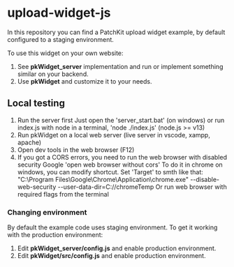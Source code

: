 # upload-widget-js

In this repository you can find a PatchKit upload widget example, by default configured to a staging environment.

To use this widget on your own website:

1. See **pkWidget_server** implementation and run or implement something similar on your backend.
2. Use **pkWidget** and customize it to your needs.

## Local testing

1. Run the server first
	Just open the 'server_start.bat' (on windows)
	or run index.js with node in a terminal, 'node ./index.js' (node.js >= v13)
2. Run pkWidget on a local web server (live server in vscode, xampp, apache)
3. Open dev tools in the web browser (F12)
4. If you got a CORS errors, you need to run the web browser with disabled security
	Google 'open web browser without cors'
	To do it in chrome on windows, you can modify shortcut. Set 'Target' to smth like that:
	"C:\Program Files\Google\Chrome\Application\chrome.exe" --disable-web-security --user-data-dir=C://chromeTemp
	Or run web browser with required flags from the terminal

### Changing environment

By default the example code uses staging environment. To get it working with the production environment:

1. Edit **pkWidget_server/config.js** and enable production environment.
2. Edit **pkWidget/src/config.js** and enable production environment.
